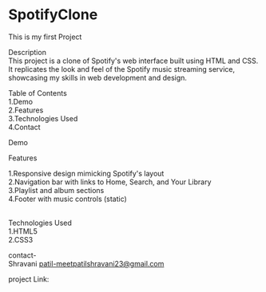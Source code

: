 # SpotifyClone
This is my first Project

Description<br>
This project is a clone of Spotify's web interface built using HTML and CSS. It replicates the look and feel of the Spotify music streaming service, showcasing my skills in web development and design.
<br>

Table of Contents<br>
1.Demo<br>
2.Features<br>
3.Technologies Used<br>
4.Contact<br>

Demo



Features<br>

1.Responsive design mimicking Spotify's layout<br>
2.Navigation bar with links to Home, Search, and Your Library<br>
3.Playlist and album sections<br>
4.Footer with music controls (static)<br>
<br>

Technologies Used<br>
1.HTML5<br>
2.CSS3<br>

contact-<br>
Shravani patil-meetpatilshravani23@gmail.com<br>

project Link:

